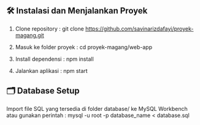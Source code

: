 ## 🛠 Instalasi dan Menjalankan Proyek

1. Clone repository :
   git clone https://github.com/savinarizdafayi/proyek-magang.git
   
2. Masuk ke folder proyek :
   cd proyek-magang/web-app

3. Install dependensi :
   npm install

4. Jalankan aplikasi :
   npm start

## 🗂 Database Setup
Import file SQL yang tersedia di folder database/ ke MySQL Workbench atau gunakan perintah :
  mysql -u root -p database_name < database.sql
